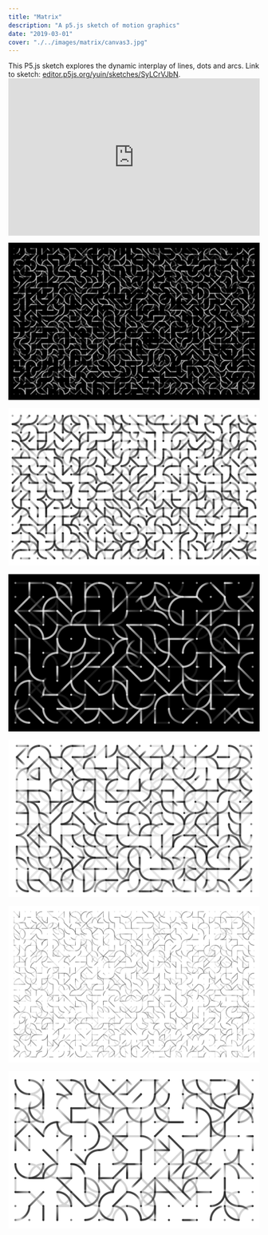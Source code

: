 ```yaml
---
title: "Matrix"
description: "A p5.js sketch of motion graphics"
date: "2019-03-01"
cover: "./../images/matrix/canvas3.jpg"
---
```


<div class="text">
This P5.js sketch explores the dynamic interplay of lines, dots and arcs. Link to sketch: <a href="https://editor.p5js.org/yuin/sketches/SyLCrVJbN" target="_blank">editor.p5js.org/yuin/sketches/SyLCrVJbN</a>.
</div>

<div class="video"><div style="padding:62.5% 0 0 0;position:relative;"><iframe src="https://player.vimeo.com/video/409649068?autoplay=1&loop=1&title=0&byline=0&portrait=0" style="position:absolute;top:0;left:0;width:100%;height:100%;" frameborder="0" allow="autoplay; fullscreen" allowfullscreen></iframe></div><script src="https://player.vimeo.com/api/player.js"></script></div>

![Line Drawing](./../images/matrix/canvas5.jpg)

![Line Drawing](./../images/matrix/canvas1.jpg)

![Line Drawing](./../images/matrix/canvas3.jpg)

![Line Drawing](./../images/matrix/canvas4.jpg)

![Line Drawing](./../images/matrix/canvas.jpg)

![Line Drawing](./../images/matrix/canvas2.jpg)
